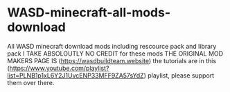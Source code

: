 # WASD-minecraft-all-mods-download
All WASD minecraft download mods including rescource pack and library pack
I TAKE ABSOLOUTLY NO CREDIT for these mods THE ORIGINAL MOD MAKERS PAGE IS (https://wasdbuildteam.website) the tutorials are in this (https://www.youtube.com/playlist?list=PLNB1p1xL6Y2J1UvcENP33MFF9ZA57sYdZ) playlist, please support them over there.
